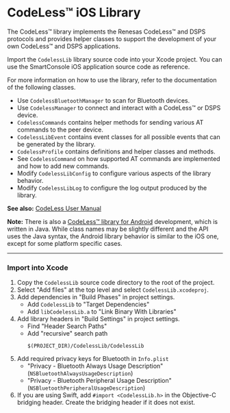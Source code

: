 # CodeLess&trade; iOS Library

The CodeLess&trade; library implements the Renesas CodeLess&trade; and DSPS protocols and provides
helper classes to support the development of your own CodeLess&trade; and DSPS applications.

Import the `CodelessLib` library source code into your Xcode project.
You can use the SmartConsole iOS application source code as reference.

For more information on how to use the library, refer to the documentation of the following classes.
- Use `CodelessBluetoothManager` to scan for Bluetooth devices.
- Use `CodelessManager` to connect and interact with a CodeLess&trade; or DSPS device.
- `CodelessCommands` contains helper methods for sending various AT commands to the peer device.
- `CodelessLibEvent` contains event classes for all possible events that can be generated by the library.
- `CodelessProfile` contains definitions and helper classes and methods.
- See `CodelessCommand` on how supported AT commands are implemented and how to add new commands.
- Modify `CodelessLibConfig` to configure various aspects of the library behavior.
- Modify `CodelessLibLog` to configure the log output produced by the library.

**See also:** [CodeLess User Manual](https://lpccs-docs.renesas.com/UM-140-DA145x-CodeLess/index.html)

**Note:**
There is also a [CodeLess&trade; library for Android](https://github.com/dialog-semiconductor/codeless_lib_android) development, which is written in Java.
While class names may be slightly different and the API uses the Java syntax, the Android
library behavior is similar to the iOS one, except for some platform specific cases.

----------

### Import into Xcode
1. Copy the `CodelessLib` source code directory to the root of the project.
2. Select "Add files" at the top level and select `CodelessLib.xcodeproj`.
3. Add dependencies in "Build Phases" in project settings.
   - Add `CodelessLib` to "Target Dependencies"
   - Add `libCodelessLib.a` to "Link Binary With Libraries"
4. Add library headers in "Build Settings" in project settings.
   - Find "Header Search Paths"
   - Add "recursive" search path
     ```
     $(PROJECT_DIR)/CodelessLib/CodelessLib
     ```
5. Add required privacy keys for Bluetooth in `Info.plist`
   - "Privacy - Bluetooth Always Usage Description" (`NSBluetoothAlwaysUsageDescription`)
   - "Privacy - Bluetooth Peripheral Usage Description" (`NSBluetoothPeripheralUsageDescription`)
6. If you are using Swift, add `#import <CodelessLib.h>` in the Objective-C bridging header. Create the bridging header if it does not exist.

